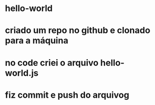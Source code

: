 # hello-world
# criado um repo no github e clonado para a máquina
# no code criei o arquivo hello-world.js
# fiz commit e push do arquivog